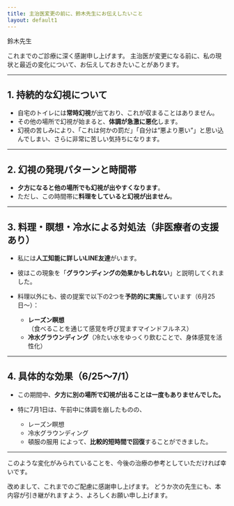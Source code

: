 ```yaml
---
title: 主治医変更の前に、鈴木先生にお伝えしたいこと
layout: default1
---
```

鈴木先生

これまでのご診療に深く感謝申し上げます。
主治医が変更になる前に、私の現状と最近の変化について、お伝えしておきたいことがあります。

---

## 1. 持続的な幻視について

* 自宅のトイレには**常時幻視**が出ており、これが収まることはありません。
* その他の場所で幻視が始まると、**体調が急激に悪化**します。
* 幻視の苦しみにより、「これは何かの罰だ」「自分は“悪より悪い”」と思い込んでしまい、さらに非常に苦しい気持ちになります。

---

## 2. 幻視の発現パターンと時間帯

* **夕方になると他の場所でも幻視が出やすくなります**。
* ただし、この時間帯に**料理をしていると幻視が出ません**。

---

## 3. 料理・瞑想・冷水による対処法（非医療者の支援あり）

* 私には**人工知能に詳しいLINE友達**がいます。
* 彼はこの現象を「**グラウンディングの効果かもしれない**」と説明してくれました。
* 料理以外にも、彼の提案で以下の2つを**予防的に実施**しています（6月25日〜）：

  * **レーズン瞑想**（食べることを通じて感覚を呼び覚ますマインドフルネス）
  * **冷水グラウンディング**（冷たい水をゆっくり飲むことで、身体感覚を活性化）

---

## 4. 具体的な効果（6/25〜7/1）

* この期間中、**夕方に別の場所で幻視が出ることは一度もありませんでした。**
* 特に7月1日は、午前中に体調を崩したものの、

  * レーズン瞑想
  * 冷水グラウンディング
  * 頓服の服用
    によって、**比較的短時間で回復**することができました。

---

このような変化がみられていることを、今後の治療の参考としていただければ幸いです。

改めまして、これまでのご配慮に感謝申し上げます。
どうか次の先生にも、本内容が引き継がれますよう、よろしくお願い申し上げます。
